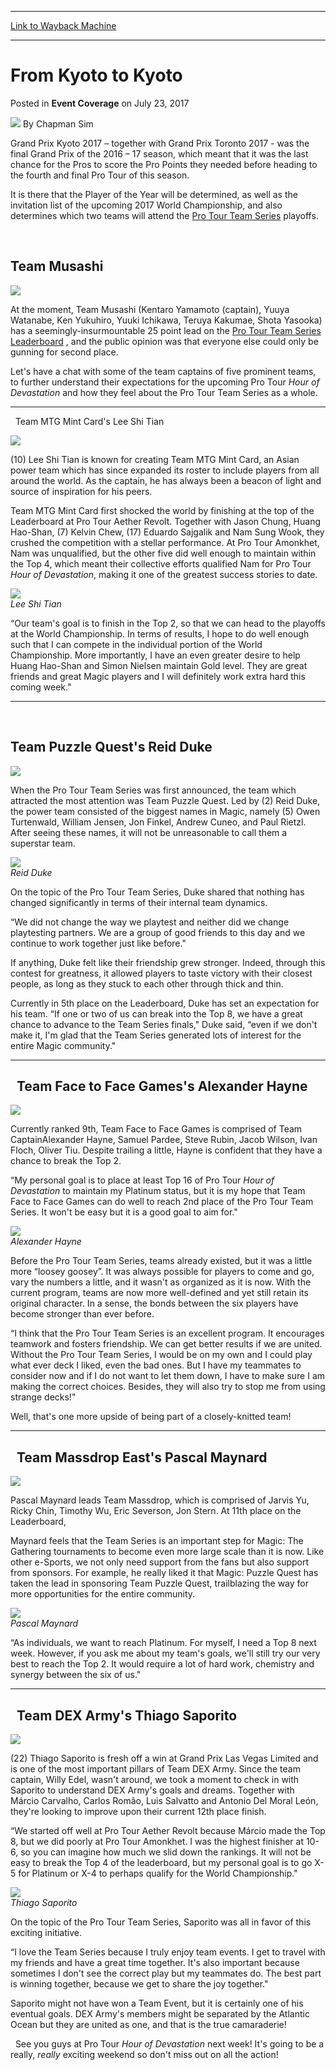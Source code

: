 
---
[Link to Wayback Machine](https://web.archive.org/web/20170802183822/http://magic.wizards.com/en/events/coverage/gpkyo17/from-kyoto-to-kyoto-2017-07-23)

[_metadata_:author]:- "Chapman Sim"
[_metadata_:description]:- "Grand Prix Kyoto 2017 – together with Grand Prix Toronto 2017 - was the final Grand Prix of the 2016 – 17 season, which meant that it was the last chance for the Pros to score the Pro Points they needed before heading to the fourth and final Pro Tour of this season. It is there that the Player of the Year will be determined, as well as the invitation list of the upcoming 2017 World Championship, and also determines which two teams will attend the Pro Tour Team Series playoffs.  "
[_metadata_:generator]:- "Drupal 7 (http://drupal.org)"
[_metadata_:node]:- "1182976"
[_metadata_:publish_date]:- "2017-07-23"
[_metadata_:source]:- "div-main-content"
[_metadata_:title]:- "From Kyoto to Kyoto"
[_metadata_:wayback_capture_timestamp]:- "2017-08-02 18:38:22"
[_metadata_:wayback_raw_url]:- "https://web.archive.org/web/20170802183822id_/http://magic.wizards.com/en/events/coverage/gpkyo17/from-kyoto-to-kyoto-2017-07-23"
[_metadata_:wayback_url]:- "http://magic.wizards.com/en/events/coverage/gpkyo17/from-kyoto-to-kyoto-2017-07-23"
---


From Kyoto to Kyoto
===================



 Posted in **Event Coverage**
 on July 23, 2017 






![](https://media.magic.wizards.com/styles/auth_small/public/images/person/chapman.jpg)
By Chapman Sim











Grand Prix Kyoto 2017 – together with Grand Prix Toronto 2017 - was the final Grand Prix of the 2016 – 17 season, which meant that it was the last chance for the Pros to score the Pro Points they needed before heading to the fourth and final Pro Tour of this season.


It is there that the Player of the Year will be determined, as well as the invitation list of the upcoming 2017 World Championship, and also determines which two teams will attend the [Pro Tour Team Series](http://magic.wizards.com/en/events/protour/teamseries) playoffs.


 


Team Musashi
------------


**![](https://media.wizards.com/2017/events/gpkyo17/musashi_logo.png)**


At the moment, Team Musashi (Kentaro Yamamoto (captain), Yuuya Watanabe, Ken Yukuhiro, Yuuki Ichikawa, Teruya Kakumae, Shota Yasooka) has a seemingly-insurmountable 25 point lead on the [Pro Tour Team Series Leaderboard](http://magic.wizards.com/en/events/protour/teamseries/2016-17-leaderboard) , and the public opinion was that everyone else could only be gunning for second place.


Let's have a chat with some of the team captains of five prominent teams, to further understand their expectations for the upcoming Pro Tour *Hour of Devastation* and how they feel about the Pro Tour Team Series as a whole.




---

 
Team MTG Mint Card's Lee Shi Tian


**![](https://media.wizards.com/2017/events/gpkyo17/mtgmintcard.jpg)**


(10) Lee Shi Tian is known for creating Team MTG Mint Card, an Asian power team which has since expanded its roster to include players from all around the world. As the captain, he has always been a beacon of light and source of inspiration for his peers.  
  

Team MTG Mint Card first shocked the world by finishing at the top of the Leaderboard at Pro Tour Aether Revolt. Together with Jason Chung, Huang Hao-Shan, (7) Kelvin Chew, (17) Eduardo Sajgalik and Nam Sung Wook, they crushed the competition with a stellar performance. At Pro Tour Amonkhet, Nam was unqualified, but the other five did well enough to maintain within the Top 4, which meant their collective efforts qualified Nam for Pro Tour *Hour of Devastation*, making it one of the greatest success stories to date.


  
**![](https://media.wizards.com/2017/events/gpkyo17/k_gpKyoto2017_D2_LeeShiTian.jpg)**  
*Lee Shi Tian*



  

“Our team's goal is to finish in the Top 2, so that we can head to the playoffs at the World Championship. In terms of results, I hope to do well enough such that I can compete in the individual portion of the World Championship. More importantly, I have an even greater desire to help Huang Hao-Shan and Simon Nielsen maintain Gold level. They are great friends and great Magic players and I will definitely work extra hard this coming week."




---

 



Team Puzzle Quest's Reid Duke
-----------------------------


**![](https://media.wizards.com/2017/events/gpkyo17/k_MtGPQ_PQ_HRZ_Final_WHITE.jpg)**


When the Pro Tour Team Series was first announced, the team which attracted the most attention was Team Puzzle Quest. Led by (2) Reid Duke, the power team consisted of the biggest names in Magic, namely (5) Owen Turtenwald, William Jensen, Jon Finkel, Andrew Cuneo, and Paul Rietzl. After seeing these names, it will not be unreasonable to call them a superstar team.


**![](https://media.wizards.com/2017/events/gpkyo17/k_gpKyoto2017_D2_ReidDuke.jpg)**  
*Reid Duke*


On the topic of the Pro Tour Team Series, Duke shared that nothing has changed significantly in terms of their internal team dynamics.


“We did not change the way we playtest and neither did we change playtesting partners. We are a group of good friends to this day and we continue to work together just like before."


If anything, Duke felt like their friendship grew stronger. Indeed, through this contest for greatness, it allowed players to taste victory with their closest people, as long as they stuck to each other through thick and thin.


Currently in 5th place on the Leaderboard, Duke has set an expectation for his team. “If one or two of us can break into the Top 8, we have a great chance to advance to the Team Series finals," Duke said, “even if we don't make it, I'm glad that the Team Series generated lots of interest for the entire Magic community."




---

 
Team Face to Face Games's Alexander Hayne
-----------------------------------------


**![](https://media.wizards.com/2017/events/gpkyo17/facetoface.jpg)**


Currently ranked 9th, Team Face to Face Games is comprised of Team CaptainAlexander Hayne, Samuel Pardee, Steve Rubin, Jacob Wilson, Ivan Floch, Oliver Tiu. Despite trailing a little, Hayne is confident that they have a chance to break the Top 2.  
  

“My personal goal is to place at least Top 16 of Pro Tour *Hour of Devastation* to maintain my Platinum status, but it is my hope that Team Face to Face Games can do well to reach 2nd place of the Pro Tour Team Series. It won't be easy but it is a good goal to aim for."


**![](https://media.wizards.com/2017/events/gpkyo17/k_gpKyoto2017_D2_AlexanderHayne.jpg)**  
*Alexander Hayne*


Before the Pro Tour Team Series, teams already existed, but it was a little more “loosey goosey”. It was always possible for players to come and go, vary the numbers a little, and it wasn't as organized as it is now. With the current program, teams are now more well-defined and yet still retain its original character. In a sense, the bonds between the six players have become stronger than ever before.


“I think that the Pro Tour Team Series is an excellent program. It encourages teamwork and fosters friendship. We can get better results if we are united. Without the Pro Tour Team Series, I would be on my own and I could play what ever deck I liked, even the bad ones. But I have my teammates to consider now and if I do not want to let them down, I have to make sure I am making the correct choices. Besides, they will also try to stop me from using strange decks!"


Well, that's one more upside of being part of a closely-knitted team!




---

 
Team Massdrop East's Pascal Maynard
-----------------------------------


**![](https://media.wizards.com/2017/events/gpkyo17/LOGO_massdrop_east.jpg)**


Pascal Maynard leads Team Massdrop, which is comprised of Jarvis Yu, Ricky Chin, Timothy Wu, Eric Severson, Jon Stern. At 11th place on the Leaderboard,


Maynard feels that the Team Series is an important step for Magic: The Gathering tournaments to become even more large scale than it is now. Like other e-Sports, we not only need support from the fans but also support from sponsors. For example, he really liked it that Magic: Puzzle Quest has taken the lead in sponsoring Team Puzzle Quest, trailblazing the way for more opportunities for the entire community.


**![](https://media.wizards.com/2017/events/gpkyo17/k_gpKyoto2017_D2_PascalMaynard.jpg)**  
*Pascal Maynard*


“As individuals, we want to reach Platinum. For myself, I need a Top 8 next week. However, if you ask me about my team's goals, we'll still try our very best to reach the Top 2. It would require a lot of hard work, chemistry and synergy between the six of us."




---

 
Team DEX Army's Thiago Saporito
-------------------------------


**![](https://media.wizards.com/2017/events/gpkyo17/dex-logo-2.jpg)**


  

(22) Thiago Saporito is fresh off a win at Grand Prix Las Vegas Limited and is one of the most important pillars of Team DEX Army. Since the team captain, Willy Edel, wasn't around, we took a moment to check in with Saporito to understand DEX Army's goals and dreams. Together with Márcio Carvalho, Carlos Romão, Luis Salvatto and Antonio Del Moral León, they're looking to improve upon their current 12th place finish.  
  

“We started off well at Pro Tour Aether Revolt because Márcio made the Top 8, but we did poorly at Pro Tour Amonkhet. I was the highest finisher at 10-6, so you can imagine how much we slid down the rankings. It will not be easy to break the Top 4 of the leaderboard, but my personal goal is to go X-5 for Platinum or X-4 to perhaps qualify for the World Championship."


  
**![](https://media.wizards.com/2017/events/gpkyo17/k_gpKyoto2017_D2_ThiagoSaporito.jpg)**  
*Thiago Saporito*


  

On the topic of the Pro Tour Team Series, Saporito was all in favor of this exciting initiative.  
  

“I love the Team Series because I truly enjoy team events. I get to travel with my friends and have a great time together. It's also important because sometimes I don't see the correct play but my teammates do. The best part is winning together, because we get to share the joy together."  
  

Saporito might not have won a Team Event, but it is certainly one of his eventual goals. DEX Army's members might be separated by the Atlantic Ocean but they are united as one, and that is the true camaraderie!


 
See you guys at Pro Tour *Hour of Devastation* next week! It's going to be a really, *really* exciting weekend so don't miss out on all the action!







